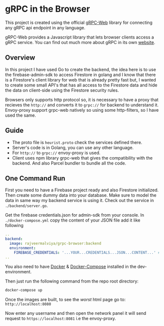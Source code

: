 # gRPC in the Browser

This project is created using the official [gRPC-Web](https://github.com/grpc/grpc-web)
library for connecting any gRPC api endpoint in any language.

gRPC-Web provides a Javascript library that lets browser clients access a gRPC
service. You can find out much more about gRPC in its own
[website](https://grpc.io).

## Overview

In this project I have used Go to create the backend, the idea here is to use the
firebase-admin-sdk to access Firestore in golang and I know that there is a
Firestore's client library for web that is already pretty fast but, I wanted to
create some small API's that has all access to the Firestore data and hide the data on client-side using the Firestore security rules.

Browsers only supports http protocol so, it is necessary to have a proxy that recieves the
`http://` and converts it to `grpc://` for backend to understand it. Envoy-proxy support grpc-web natively
so using some http-filters, so I have used the same.

## Guide

- The proto file is `heurist.proto` check the services defined there.
- Server's code is in Golang, you can use any other language.
- For `http://` to `grpc://` envoy-proxy is used.
- Client uses npm library grpc-web that gives the compatibility with the backend. And also Parcel bundler to bundle all the code.

## One Command Run

First you need to have a Firebase project ready and also Firestore initialized.
Then create some dummy data into your database.
Make sure to model the data in same way my backend service is using it.
Check out the service in `./backend/server.go`.

Get the firebase credentials.json for admin-sdk from your console.
In `./docker-compose.yml` copy the content of your JSON file add it like following

```yml
..
backend:
  image: rajveermalviya/grpc-browser:backend
  environment:
    FIREBASE_CREDENTIALS: '...YOUR...CREDENTIALS...JSON...CONTENT...' # replace this with actual content.
..
```

You also need to have [Docker](https://www.docker.com/get-started) & [Docker-Compose](https://docs.docker.com/compose/install/) installed in the dev-environment.

Then just run the following command from the repo root directory:

```sh
docker-compose up
```

Once the images are built, to see the _worst_ html page go to: `http://localhost:8080`

Now enter any username and then open the network panel it will send request to `https://localhost:8081` i.e the envoy-proxy.
